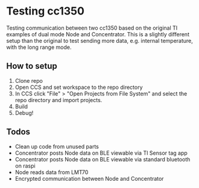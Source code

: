 # Testing cc1350
Testing communication between two cc1350 based on the original TI examples of dual mode Node and Concentrator. This is a slightly different setup than the original to test sending more data, e.g. internal temperature, with the long range mode. 

## How to setup
1. Clone repo
1. Open CCS and set workspace to the repo directory
1. In CCS click "File" > "Open Projects from File System" and select the repo directory and import projects.
1. Build
1. Debug!

## Todos
* Clean up code from unused parts
* Concentrator posts Node data on BLE viewable via TI Sensor tag app
* Concentrator posts Node data on BLE viewable via standard bluetooth on raspi 
* Node reads data from LMT70
* Encrypted communication between Node and Concentrator
